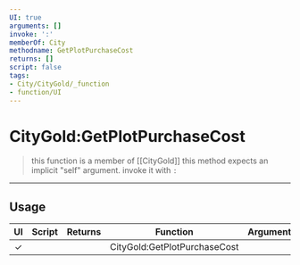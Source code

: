 ```yaml
---
UI: true
arguments: []
invoke: ':'
memberOf: City
methodname: GetPlotPurchaseCost
returns: []
script: false
tags:
- City/CityGold/_function
- function/UI
---
```

# CityGold:GetPlotPurchaseCost
> this function is a member of [[CityGold]]
> this method expects an implicit "self" argument. invoke it with `:`
-----
## Usage
|  UI | Script | Returns | Function | Arguments |
|:---:|:------:|-------:|:--------:|:---------|
|✓| ||CityGold:GetPlotPurchaseCost||
